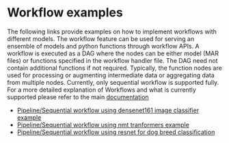 # Workflow examples

The following links provide examples on how to implement workflows with different models. The workflow feature can be used for serving an ensemble of models and python functions through workflow APIs. A workflow is executed as a DAG where the nodes can be either model (MAR files) or functions specified in the workflow handler file. The DAG need not contain additional functions if not required. Typically, the function nodes are used for processing or augmenting intermediate data or aggregating data from multiple nodes. Currently, only sequential workflow is supported fully.
For a more detailed explanation of Workflows and what is currently supported please refer to the main [documentation](../../docs/workflows.md)

 * [Pipeline/Sequential workflow using densenet161 image classifier example](densenet_image_classifier_pipeline/)
 * [Pipeline/Sequential workflow using nmt tranformers example](nmt_tranformers_pipeline/)
 * [Pipeline/Sequential workflow using resnet for dog breed classification](dog_breed_classification/)
